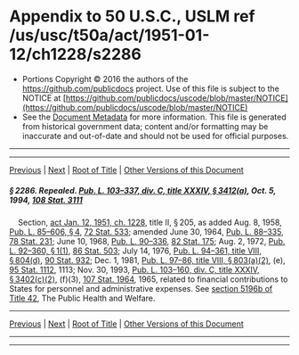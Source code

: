 ---
---

# Appendix to 50 U.S.C., USLM ref /us/usc/t50a/act/1951-01-12/ch1228/s2286

* Portions Copyright © 2016 the authors of the https://github.com/publicdocs project.
  Use of this file is subject to the NOTICE at [https://github.com/publicdocs/uscode/blob/master/NOTICE](https://github.com/publicdocs/uscode/blob/master/NOTICE)
* See the [Document Metadata](././../../../../../../..//README.md) for more information.
  This file is generated from historical government data; content and/or formatting may be inaccurate and out-of-date and should not be used for official purposes.

----------
----------

[Previous](./../../../../../../..//us/usc/t50a/act/1951-01-12/ch1228/tIII/m__us_usc_t50a_act_1951-01-12_ch1228_s2285.md) | [Next](./../../../../../../..//us/usc/t50a/act/1951-01-12/ch1228/tIII/m__us_usc_t50a_act_1951-01-12_ch1228_s2287.md) | [Root of Title](./../../../../../../../) | [Other Versions of this Document](https://publicdocs.github.io/go/links?ns=uslm&ref=%2Fus%2Fusc%2Ft50a%2Fact%2F1951-01-12%2Fch1228%2Fs2286)

##### § 2286. Repealed. [Pub. L. 103–337, div. C, title XXXIV, § 3412(a)][/us/pl/103/337/s3412/a], Oct. 5, 1994, [108 Stat. 3111][/us/stat/108/3111]

    Section, [act Jan. 12, 1951, ch. 1228][/us/act/1951-01-12/ch1228], title II, § 205, as added Aug. 8, 1958, [Pub. L. 85–606, § 4][/us/pl/85/606/s4], [72 Stat. 533][/us/stat/72/533]; amended June 30, 1964, [Pub. L. 88–335][/us/pl/88/335], [78 Stat. 231][/us/stat/78/231]; June 10, 1968, [Pub. L. 90–336][/us/pl/90/336], [82 Stat. 175][/us/stat/82/175]; Aug. 2, 1972, [Pub. L. 92–360, § 1(1)][/us/pl/92/360/s1/1], [86 Stat. 503][/us/stat/86/503]; July 14, 1976, [Pub. L. 94–361, title VIII, § 804(d)][/us/pl/94/361/s804/d], [90 Stat. 932][/us/stat/90/932]; Dec. 1, 1981, [Pub. L. 97–86, title VIII, § 803(a)(2)][/us/pl/97/86/s803/a/2], (e), [95 Stat. 1112][/us/stat/95/1112], 1113; Nov. 30, 1993, [Pub. L. 103–160, div. C, title XXXIV, § 3402(c)(2)][/us/pl/103/160/s3402/c/2], (f)(3), [107 Stat. 1964][/us/stat/107/1964], 1965, related to financial contributions to States for personnel and administrative expenses. See [section 5196b of Title 42][/us/usc/t42/s5196b], The Public Health and Welfare.

----------

[Previous](./../../../../../../..//us/usc/t50a/act/1951-01-12/ch1228/tIII/m__us_usc_t50a_act_1951-01-12_ch1228_s2285.md) | [Next](./../../../../../../..//us/usc/t50a/act/1951-01-12/ch1228/tIII/m__us_usc_t50a_act_1951-01-12_ch1228_s2287.md) | [Root of Title](./../../../../../../../) | [Other Versions of this Document](https://publicdocs.github.io/go/links?ns=uslm&ref=%2Fus%2Fusc%2Ft50a%2Fact%2F1951-01-12%2Fch1228%2Fs2286)

----------
----------

[/us/pl/103/337/s3412/a]: https://publicdocs.github.io/go/links?ns=uslm&ref=%2Fus%2Fpl%2F103%2F337%2Fs3412%2Fa
[/us/stat/108/3111]: https://publicdocs.github.io/go/links?ns=uslm&ref=%2Fus%2Fstat%2F108%2F3111
[/us/act/1951-01-12/ch1228]: https://publicdocs.github.io/go/links?ns=uslm&ref=%2Fus%2Fact%2F1951-01-12%2Fch1228
[/us/pl/85/606/s4]: https://publicdocs.github.io/go/links?ns=uslm&ref=%2Fus%2Fpl%2F85%2F606%2Fs4
[/us/stat/72/533]: https://publicdocs.github.io/go/links?ns=uslm&ref=%2Fus%2Fstat%2F72%2F533
[/us/pl/88/335]: https://publicdocs.github.io/go/links?ns=uslm&ref=%2Fus%2Fpl%2F88%2F335
[/us/stat/78/231]: https://publicdocs.github.io/go/links?ns=uslm&ref=%2Fus%2Fstat%2F78%2F231
[/us/pl/90/336]: https://publicdocs.github.io/go/links?ns=uslm&ref=%2Fus%2Fpl%2F90%2F336
[/us/stat/82/175]: https://publicdocs.github.io/go/links?ns=uslm&ref=%2Fus%2Fstat%2F82%2F175
[/us/pl/92/360/s1/1]: https://publicdocs.github.io/go/links?ns=uslm&ref=%2Fus%2Fpl%2F92%2F360%2Fs1%2F1
[/us/stat/86/503]: https://publicdocs.github.io/go/links?ns=uslm&ref=%2Fus%2Fstat%2F86%2F503
[/us/pl/94/361/s804/d]: https://publicdocs.github.io/go/links?ns=uslm&ref=%2Fus%2Fpl%2F94%2F361%2Fs804%2Fd
[/us/stat/90/932]: https://publicdocs.github.io/go/links?ns=uslm&ref=%2Fus%2Fstat%2F90%2F932
[/us/pl/97/86/s803/a/2]: https://publicdocs.github.io/go/links?ns=uslm&ref=%2Fus%2Fpl%2F97%2F86%2Fs803%2Fa%2F2
[/us/stat/95/1112]: https://publicdocs.github.io/go/links?ns=uslm&ref=%2Fus%2Fstat%2F95%2F1112
[/us/pl/103/160/s3402/c/2]: https://publicdocs.github.io/go/links?ns=uslm&ref=%2Fus%2Fpl%2F103%2F160%2Fs3402%2Fc%2F2
[/us/stat/107/1964]: https://publicdocs.github.io/go/links?ns=uslm&ref=%2Fus%2Fstat%2F107%2F1964
[/us/usc/t42/s5196b]: https://publicdocs.github.io/go/links?ns=uslm&ref=%2Fus%2Fusc%2Ft42%2Fs5196b


